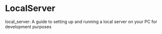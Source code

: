 # LocalServer
local_server: A guide to setting up and running a local server on your PC for development purposes
